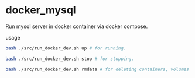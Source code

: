# docker_mysql
Run mysql server in docker container via docker compose.

usage

```bash
bash ./src/run_docker_dev.sh up # for running.

bash ./src/run_docker_dev.sh stop # for stopping.

bash ./src/run_docker_dev.sh rmdata # for deleting containers, volumes and databases.
```
